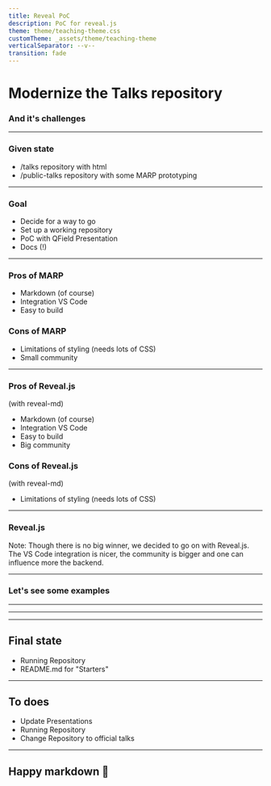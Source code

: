 ```yaml
---
title: Reveal PoC
description: PoC for reveal.js
theme: theme/teaching-theme.css
customTheme: _assets/theme/teaching-theme
verticalSeparator: --v--
transition: fade
---
```


# Modernize the Talks repository
<h3 class=dark>And it's challenges</h3>

---

### Given state
- /talks repository with html
- /public-talks repository with some MARP prototyping

---

### Goal

- Decide for a way to go
- Set up a working repository
- PoC with QField Presentation
- Docs (!)

---

<div class="container">
<div class="col">
<h3> Pros of MARP </h3 >

- Markdown (of course)
- Integration VS Code
- Easy to build
</div>
<div class="col">
<h3> Cons of MARP </h3 >

- Limitations of styling (needs lots of CSS)
- Small community
</div>

---

<div class="container">
<div class="col">
<h3> Pros of Reveal.js</h3 >

(with reveal-md)

- Markdown (of course)
- Integration VS Code
- Easy to build
- Big community
</div>
<div class="col">
<h3> Cons of Reveal.js</h3 >

(with reveal-md)

- Limitations of styling (needs lots of CSS)
</div>

---

### Reveal.js

Note: Though there is no big winner, we decided to go on with Reveal.js. The VS Code integration is nicer, the community is bigger and one can influence more the backend.

---

### Let's see some examples

---

---

---

## Final state
- Running Repository
- README.md for "Starters"

---

## To does
- Update Presentations
- Running Repository
- Change Repository to official talks

---

## Happy markdown 🎉
